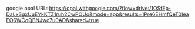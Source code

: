 google opal URL: https://opal.withgoogle.com/?flow=drive:/1OSfEp-DaLxSgxUuEYkKTZ1ruh2CwPOUo&mode=app&results=1Pre6EHmfQeT0IeaEO6WCoQBNJwc7u0AD&shared=true

